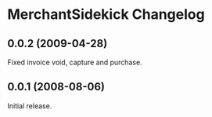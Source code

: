 # MerchantSidekick Changelog

## 0.0.2 (2009-04-28)

Fixed invoice void, capture and purchase.

## 0.0.1 (2008-08-06)

Initial release.